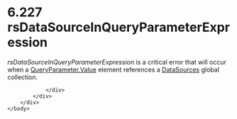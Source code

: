 <html dir="LTR" xmlns:mshelp="http://msdn.microsoft.com/mshelp" xmlns:ddue="http://ddue.schemas.microsoft.com/authoring/2003/5" xmlns:xlink="http://www.w3.org/1999/xlink" xmlns:tool="http://www.microsoft.com/tooltip">
    <head>
        <meta http-equiv="Content-Type" content="text/html; CHARSET=utf-8"></meta>
        <meta name="save" content="history"></meta>
        <title>6.227 rsDataSourceInQueryParameterExpression</title>
        <xml>
            <mshelp:toctitle title="6.227 rsDataSourceInQueryParameterExpression"></mshelp:toctitle>
            <mshelp:rltitle title="[MS-RDL]: rsDataSourceInQueryParameterExpression"></mshelp:rltitle>
            <mshelp:keyword index="A" term="a8b3ee5e-d86d-4ba6-ae6f-6efcf2b5e70d"></mshelp:keyword>
            <mshelp:attr name="DCSext.ContentType" value="open specification"></mshelp:attr>
            <mshelp:attr name="AssetID" value="a8b3ee5e-d86d-4ba6-ae6f-6efcf2b5e70d"></mshelp:attr>
            <mshelp:attr name="TopicType" value="kbRef"></mshelp:attr>
            <mshelp:attr name="DCSext.Title" value="[MS-RDL]: rsDataSourceInQueryParameterExpression" />
        </xml>
    </head>
    <body>
        <div id="header">
            <h1 class="heading">6.227 rsDataSourceInQueryParameterExpression</h1>
        </div>
        <div id="mainSection">
            <div id="mainBody">
                <div id="allHistory" class="saveHistory"></div>
                <div id="sectionSection0" class="section" name="collapseableSection">
                    

<p><i>rsDataSourceInQueryParameterExpression</i> is a critical
error that will occur when a <a href="460d7670-b17e-4b1c-8dfd-6e708eef1d8c.html">QueryParameter.Value</a>
element references a <a href="77c08d5f-043d-4ab0-93fc-151964bf42a5.html">DataSources</a>
global collection.</p>


                </div>
            </div>
        </div>
    </body>
</html>
